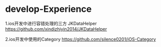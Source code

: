 # develop-Experience

1.ios开发中进行容错处理的三方 JKDataHelper https://github.com/xindizhiyin2014/JKDataHelper

2.ios开发中使用的Category https://github.com/silence0201/iOS-Category
